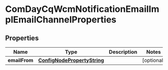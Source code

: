 

# ComDayCqWcmNotificationEmailImplEmailChannelProperties

## Properties

Name | Type | Description | Notes
------------ | ------------- | ------------- | -------------
**emailFrom** | [**ConfigNodePropertyString**](ConfigNodePropertyString.md) |  |  [optional]



